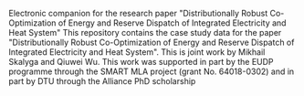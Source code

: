 Electronic companion for the research paper "Distributionally Robust Co-Optimization of Energy and Reserve Dispatch of Integrated Electricity and Heat System" This repository contains the case study data for the paper "Distributionally Robust Co-Optimization of Energy and Reserve Dispatch of Integrated Electricity and Heat System". This is joint work by Mikhail Skalyga and Qiuwei Wu. This work was supported in part by the EUDP programme through the SMART MLA project (grant No. 64018-0302) and in part by DTU through the Alliance PhD scholarship
